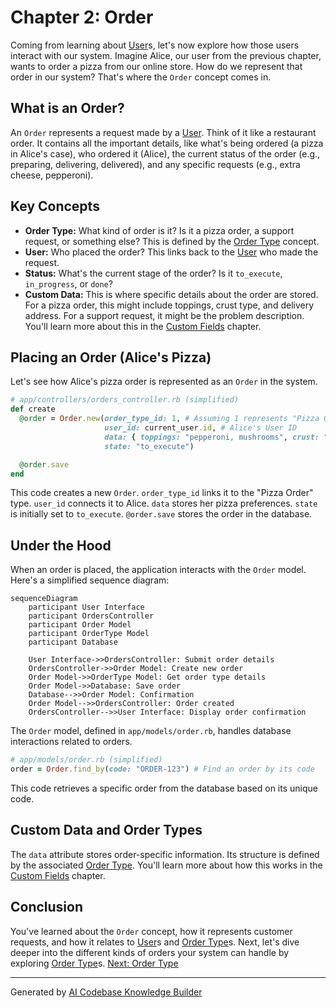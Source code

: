 # Chapter 2: Order

Coming from learning about [User](01_user.md)s, let's now explore how those users interact with our system. Imagine Alice, our user from the previous chapter, wants to order a pizza from our online store.  How do we represent that order in our system? That's where the `Order` concept comes in.

## What is an Order?

An `Order` represents a request made by a [User](01_user.md). Think of it like a restaurant order. It contains all the important details, like what's being ordered (a pizza in Alice's case), who ordered it (Alice), the current status of the order (e.g., preparing, delivering, delivered), and any specific requests (e.g., extra cheese, pepperoni).

## Key Concepts

* **Order Type:**  What kind of order is it?  Is it a pizza order, a support request, or something else? This is defined by the [Order Type](03_order_type.md) concept.
* **User:** Who placed the order? This links back to the [User](01_user.md) who made the request.
* **Status:** What's the current stage of the order?  Is it `to_execute`, `in_progress`, or `done`?
* **Custom Data:**  This is where specific details about the order are stored. For a pizza order, this might include toppings, crust type, and delivery address. For a support request, it might be the problem description.  You'll learn more about this in the [Custom Fields](07_custom_fields.md) chapter.

## Placing an Order (Alice's Pizza)

Let's see how Alice's pizza order is represented as an `Order` in the system.

```ruby
# app/controllers/orders_controller.rb (simplified)
def create
  @order = Order.new(order_type_id: 1, # Assuming 1 represents "Pizza Order"
                     user_id: current_user.id, # Alice's User ID
                     data: { toppings: "pepperoni, mushrooms", crust: "thin" },
                     state: "to_execute") 

  @order.save
end
```

This code creates a new `Order`.  `order_type_id` links it to the "Pizza Order" type. `user_id` connects it to Alice. `data` stores her pizza preferences.  `state` is initially set to `to_execute`.  `@order.save` stores the order in the database.

## Under the Hood

When an order is placed, the application interacts with the `Order` model. Here's a simplified sequence diagram:

```mermaid
sequenceDiagram
    participant User Interface
    participant OrdersController
    participant Order Model
    participant OrderType Model
    participant Database

    User Interface->>OrdersController: Submit order details
    OrdersController->>Order Model: Create new order
    Order Model->>OrderType Model: Get order type details
    Order Model->>Database: Save order
    Database-->>Order Model: Confirmation
    Order Model-->>OrdersController: Order created
    OrdersController-->>User Interface: Display order confirmation
```

The `Order` model, defined in `app/models/order.rb`, handles database interactions related to orders.

```ruby
# app/models/order.rb (simplified)
order = Order.find_by(code: "ORDER-123") # Find an order by its code
```

This code retrieves a specific order from the database based on its unique code.

## Custom Data and Order Types

The `data` attribute stores order-specific information. Its structure is defined by the associated [Order Type](03_order_type.md). You'll learn more about how this works in the [Custom Fields](07_custom_fields.md) chapter.

## Conclusion

You've learned about the `Order` concept, how it represents customer requests, and how it relates to [User](01_user.md)s and [Order Type](03_order_type.md)s.  Next, let's dive deeper into the different kinds of orders your system can handle by exploring [Order Type](03_order_type.md)s. [Next: Order Type](03_order_type.md)


---

Generated by [AI Codebase Knowledge Builder](https://github.com/The-Pocket/Tutorial-Codebase-Knowledge)